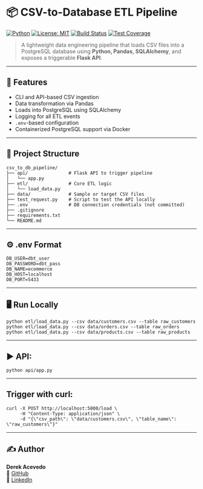 # 📦 CSV-to-Database ETL Pipeline

[![Python](https://img.shields.io/badge/python-3.12-blue?logo=python)](https://www.python.org/)
[![License: MIT](https://img.shields.io/badge/License-MIT-green.svg)](LICENSE)
[![Build Status](https://img.shields.io/badge/build-passing-brightgreen)](https://github.com/poloman2308/csv-to-db-pipeline/actions)
[![Test Coverage](https://img.shields.io/badge/coverage-100%25-blue)](https://github.com/poloman2308/csv-to-db-pipeline)

> A lightweight data engineering pipeline that loads CSV files into a PostgreSQL database using **Python, Pandas, SQLAlchemy**, and exposes a triggerable **Flask API**.

---

## 🚀 Features

- CLI and API-based CSV ingestion
- Data transformation via Pandas
- Loads into PostgreSQL using SQLAlchemy
- Logging for all ETL events
- `.env`-based configuration
- Containerized PostgreSQL support via Docker

---

## 🧱 Project Structure

```plaintext
csv_to_db_pipeline/
├── api/               # Flask API to trigger pipeline
│   └── app.py
├── etl/               # Core ETL logic
│   └── load_data.py
├── data/              # Sample or target CSV files
├── test_request.py    # Script to test the API locally
├── .env               # DB connection credentials (not committed)
├── .gitignore
├── requirements.txt
└── README.md
```

---

## ⚙️ .env Format

```
DB_USER=dbt_user
DB_PASSWORD=dbt_pass
DB_NAME=ecommerce
DB_HOST=localhost
DB_PORT=5433
```

---

## 🖥️ Run Locally

```
python etl/load_data.py --csv data/customers.csv --table raw_customers
python etl/load_data.py --csv data/orders.csv --table raw_orders
python etl/load_data.py --csv data/products.csv --table raw_products
```

---

## ▶️ API:

```
python api/app.py
```

---

## Trigger with curl:

```
curl -X POST http://localhost:5000/load \
     -H "Content-Type: application/json" \
     -d "{\"csv_path\": \"data/customers.csv\", \"table_name\": \"raw_customers\"}"
```

---

## ✍️ Author

**Derek Acevedo**  
📍 [GitHub](https://github.com/poloman2308)  
📄 [LinkedIn](https://www.linkedin.com/in/derekacevedo86)


